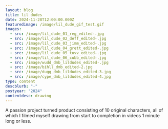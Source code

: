 ```yaml
---
layout: blog
title: lil dudes
date: 2024-11-28T12:00:00.000Z
featuredimage: /image/lil_dude_gif_test.gif
images:
  - src: /image/lil_dude_01_reg_edited-.jpg
  - src: /image/lil_dude_02_deff_edited-.jpg
  - src: /image/lil_dude_03_jimm_edited-.jpg
  - src: /image/lil_dude_04_grett_edited-.jpg
  - src: /image/lil_dude_05_tuvv_edited-.jpg
  - src: /image/lil_dude_06_cubb_edited-.jpg
  - src: /image/wudd_dmb_lildudes_edited-.jpg
  - src: /image/bihll_dmb_edited-2.jpg
  - src: /image/dugg_dmb_lildudes_edited-3.jpg
  - src: /image/cype_dmb_lildudes_edited-4.jpg
type: content
descblurb: "-"
postyear: "2024"
contentdesc: drawing
---
```

A passion project turned product consisting of 10 original characters, all of which I filmed myself drawing from start to completion in videos 1 minute long or less. 
